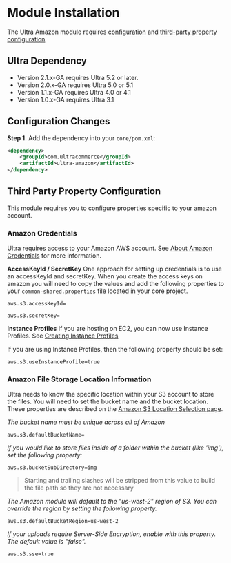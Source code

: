 # Module Installation
The Ultra Amazon module requires [configuration](#configuration-changes) and [third-party property configuration](#third-party-property-configuration)

## Ultra Dependency

- Version 2.1.x-GA requires Ultra 5.2 or later.
- Version 2.0.x-GA requires Ultra 5.0 or 5.1
- Version 1.1.x-GA requires Ultra 4.0 or 4.1
- Version 1.0.x-GA requires Ultra 3.1

## Configuration Changes
**Step 1.**  Add the dependency into your `core/pom.xml`:

```xml
<dependency>
    <groupId>com.ultracommerce</groupId>
    <artifactId>ultra-amazon</artifactId>
</dependency>
```

## Third Party Property Configuration
This module requires you to configure properties specific to your amazon account.

### Amazon Credentials
Ultra requires access to your Amazon AWS account. See [About Amazon Credentials](http://docs.aws.amazon.com/IAM/latest/UserGuide/id_credentials_access-keys.html) for more information.

**AccessKeyId / SecretKey**
One approach for setting up credentials is to use an accessKeyId and secretKey.  When you create the access keys on amazon you will need to copy the values and add the following properties to your `common-shared.properties` file located in your core project.

    aws.s3.accessKeyId=

    aws.s3.secretKey=

**Instance Profiles**
If you are hosting on EC2, you can now use Instance Profiles.  See [Creating Instance Profiles](http://docs.aws.amazon.com/codedeploy/latest/userguide/getting-started-create-iam-instance-profile.html)

If you are using Instance Profiles, then the following property should be set:

    aws.s3.useInstanceProfile=true

### Amazon File Storage Location Information
Ultra needs to know the specific location within your S3 account to store the files.   You will need to set the bucket name and the bucket location.  These properties are described on the [Amazon S3 Location Selection page](http://docs.aws.amazon.com/AmazonS3/latest/dev/LocationSelection.html).

_The bucket name must be unique across all of Amazon_

    aws.s3.defaultBucketName=

_If you would like to store files inside of a folder within the bucket (like 'img'), set the following property:_

    aws.s3.bucketSubDirectory=img

> Starting and trailing slashes will be stripped from this value to build the file path so they are not necessary

_The Amazon module will default to the "us-west-2" region of S3. You can override the region by setting the following property._

    aws.s3.defaultBucketRegion=us-west-2

_If your uploads require Server-Side Encryption, enable with this property. The default value is "false"._

    aws.s3.sse=true


